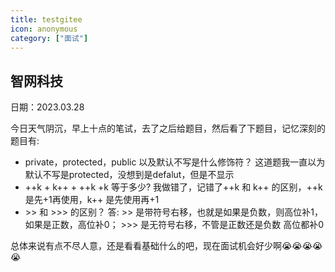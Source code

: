 ```yaml
---
title: testgitee
icon: anonymous
category: ["面试"]
---
```

## 智网科技

日期：2023.03.28

今日天气阴沉，早上十点的笔试，去了之后给题目，然后看了下题目，记忆深刻的题目有: 
- private，protected，public 以及默认不写是什么修饰符？ 这道题我一直以为默认不写是protected，没想到是defalut，但是不显示
- ++k + k++ + ++k +k 等于多少? 我做错了，记错了++k 和 k++ 的区别，++k是先+1再使用，k++ 是先使用再+1 
- &gt;> 和 >>> 的区别？ 答: >> 是带符号右移，也就是如果是负数，则高位补1，如果是正数，高位补0； >>> 是无符号右移，不管是正数还是负数 高位都补0

总体来说有点不尽人意，还是看看基础什么的吧，现在面试机会好少啊:sob::sob::sob::sob::sob:
